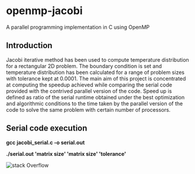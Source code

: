 # openmp-jacobi
A parallel programming implementation in C using OpenMP

## Introduction
Jacobi iterative method has been used to compute temperature distribution for a rectangular 2D problem. The boundary condition is set and temperature distribution has been calculated for a range of problem sizes with tolerance kept at 0.0001.
The main aim of this project is concentrated at computing the speedup achieved while comparing the serial code provided with the contrived parallel version of the code.
Speed up is defined as ratio of the serial runtime obtained under the best optimization and algorithmic conditions to the time taken by the parallel version of the code to solve the same problem with certain number of processors.    


## Serial code execution

__gcc jacobi_serial.c -o serial.out__

__./serial.out  'matrix size' 'matrix size'  'tolerance'__

![stack Overflow](https://github.com/ashish10alex/openmp-jacobi/blob/master/images/Serial_graph.PNG)
